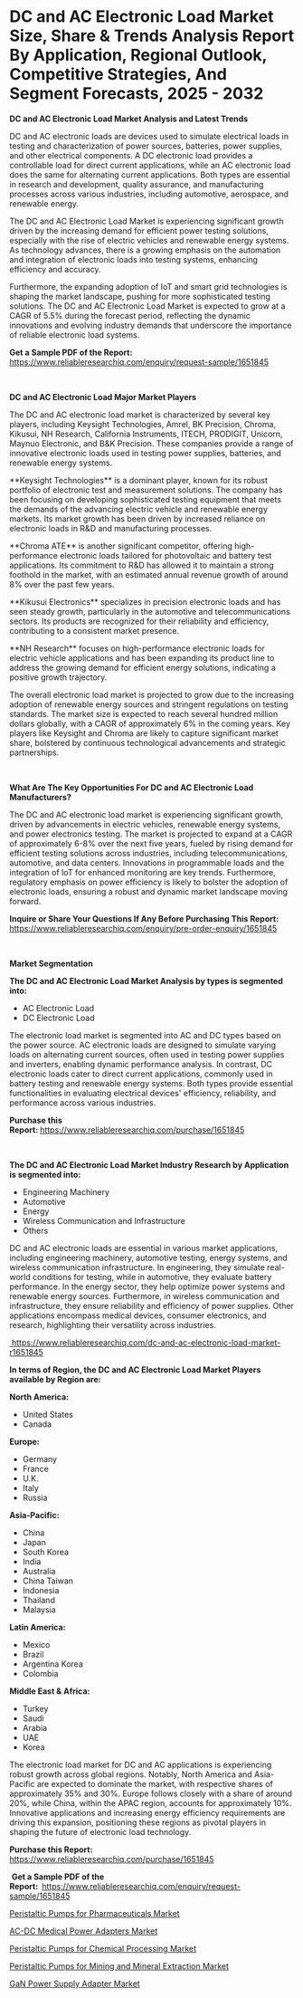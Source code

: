 <p><h1>DC and AC Electronic Load Market Size, Share & Trends Analysis Report By Application, Regional Outlook, Competitive Strategies, And Segment Forecasts, 2025 - 2032</h1></p><p><strong>DC and AC Electronic Load Market Analysis and Latest Trends</strong></p>
<p><p>DC and AC electronic loads are devices used to simulate electrical loads in testing and characterization of power sources, batteries, power supplies, and other electrical components. A DC electronic load provides a controllable load for direct current applications, while an AC electronic load does the same for alternating current applications. Both types are essential in research and development, quality assurance, and manufacturing processes across various industries, including automotive, aerospace, and renewable energy.</p><p>The DC and AC Electronic Load Market is experiencing significant growth driven by the increasing demand for efficient power testing solutions, especially with the rise of electric vehicles and renewable energy systems. As technology advances, there is a growing emphasis on the automation and integration of electronic loads into testing systems, enhancing efficiency and accuracy. </p><p>Furthermore, the expanding adoption of IoT and smart grid technologies is shaping the market landscape, pushing for more sophisticated testing solutions. The DC and AC Electronic Load Market is expected to grow at a CAGR of 5.5% during the forecast period, reflecting the dynamic innovations and evolving industry demands that underscore the importance of reliable electronic load systems.</p></p>
<p><strong>Get a Sample PDF of the Report:&nbsp;</strong> <a href="https://www.reliableresearchiq.com/enquiry/request-sample/1651845?utm_campaign=1159&utm_medium=2&utm_source=Github&utm_content=ia&utm_term=23032025&utm_id=dc-and-ac-electronic-load">https://www.reliableresearchiq.com/enquiry/request-sample/1651845</a></p>
<p>&nbsp;</p>
<p><strong>DC and AC Electronic Load Major Market Players</strong></p>
<p><p>The DC and AC electronic load market is characterized by several key players, including Keysight Technologies, Amrel, BK Precision, Chroma, Kikusui, NH Research, California Instruments, ITECH, PRODIGIT, Unicorn, Maynuo Electronic, and B&K Precision. These companies provide a range of innovative electronic loads used in testing power supplies, batteries, and renewable energy systems.</p><p>**Keysight Technologies** is a dominant player, known for its robust portfolio of electronic test and measurement solutions. The company has been focusing on developing sophisticated testing equipment that meets the demands of the advancing electric vehicle and renewable energy markets. Its market growth has been driven by increased reliance on electronic loads in R&D and manufacturing processes.</p><p>**Chroma ATE** is another significant competitor, offering high-performance electronic loads tailored for photovoltaic and battery test applications. Its commitment to R&D has allowed it to maintain a strong foothold in the market, with an estimated annual revenue growth of around 8% over the past few years.</p><p>**Kikusui Electronics** specializes in precision electronic loads and has seen steady growth, particularly in the automotive and telecommunications sectors. Its products are recognized for their reliability and efficiency, contributing to a consistent market presence.</p><p>**NH Research** focuses on high-performance electronic loads for electric vehicle applications and has been expanding its product line to address the growing demand for efficient energy solutions, indicating a positive growth trajectory.</p><p>The overall electronic load market is projected to grow due to the increasing adoption of renewable energy sources and stringent regulations on testing standards. The market size is expected to reach several hundred million dollars globally, with a CAGR of approximately 6% in the coming years. Key players like Keysight and Chroma are likely to capture significant market share, bolstered by continuous technological advancements and strategic partnerships.</p></p>
<p>&nbsp;</p>
<p><strong>What Are The Key Opportunities For DC and AC Electronic Load Manufacturers?</strong></p>
<p><p>The DC and AC electronic load market is experiencing significant growth, driven by advancements in electric vehicles, renewable energy systems, and power electronics testing. The market is projected to expand at a CAGR of approximately 6-8% over the next five years, fueled by rising demand for efficient testing solutions across industries, including telecommunications, automotive, and data centers. Innovations in programmable loads and the integration of IoT for enhanced monitoring are key trends. Furthermore, regulatory emphasis on power efficiency is likely to bolster the adoption of electronic loads, ensuring a robust and dynamic market landscape moving forward.</p></p>
<p><strong>Inquire or Share Your Questions If Any Before Purchasing This Report:</strong> <a href="https://www.reliableresearchiq.com/enquiry/pre-order-enquiry/1651845?utm_campaign=1159&utm_medium=2&utm_source=Github&utm_content=ia&utm_term=23032025&utm_id=dc-and-ac-electronic-load">https://www.reliableresearchiq.com/enquiry/pre-order-enquiry/1651845</a></p>
<p>&nbsp;</p>
<p><strong>Market Segmentation</strong></p>
<p><strong>The DC and AC Electronic Load Market Analysis by types is segmented into:</strong></p>
<p><ul><li>AC Electronic Load</li><li>DC Electronic Load</li></ul></p>
<p><p>The electronic load market is segmented into AC and DC types based on the power source. AC electronic loads are designed to simulate varying loads on alternating current sources, often used in testing power supplies and inverters, enabling dynamic performance analysis. In contrast, DC electronic loads cater to direct current applications, commonly used in battery testing and renewable energy systems. Both types provide essential functionalities in evaluating electrical devices' efficiency, reliability, and performance across various industries.</p></p>
<p><strong>Purchase this Report:&nbsp;</strong><a href="https://www.reliableresearchiq.com/purchase/1651845?utm_campaign=1159&utm_medium=2&utm_source=Github&utm_content=ia&utm_term=23032025&utm_id=dc-and-ac-electronic-load">https://www.reliableresearchiq.com/purchase/1651845</a></p>
<p>&nbsp;</p>
<p><strong>The DC and AC Electronic Load Market Industry Research by Application is segmented into:</strong></p>
<p><ul><li>Engineering Machinery</li><li>Automotive</li><li>Energy</li><li>Wireless Communication and Infrastructure</li><li>Others</li></ul></p>
<p><p>DC and AC electronic loads are essential in various market applications, including engineering machinery, automotive testing, energy systems, and wireless communication infrastructure. In engineering, they simulate real-world conditions for testing, while in automotive, they evaluate battery performance. In the energy sector, they help optimize power systems and renewable energy sources. Furthermore, in wireless communication and infrastructure, they ensure reliability and efficiency of power supplies. Other applications encompass medical devices, consumer electronics, and research, highlighting their versatility across industries.</p></p>
<p><a href="https://www.reliableresearchiq.com/dc-and-ac-electronic-load-market-r1651845?utm_campaign=1159&utm_medium=2&utm_source=Github&utm_content=ia&utm_term=23032025&utm_id=dc-and-ac-electronic-load">&nbsp;https://www.reliableresearchiq.com/dc-and-ac-electronic-load-market-r1651845</a></p>
<p><strong>In terms of Region, the DC and AC Electronic Load Market Players available by Region are:</strong></p>
<p>
    <p> <strong> North America: </strong>
        <ul>
            <li>United States</li>
            <li>Canada</li>
        </ul>
        </p> 
    <p> <strong> Europe: </strong>
        <ul>
            <li>Germany</li>
            <li>France</li>
            <li>U.K.</li>
            <li>Italy</li>
            <li>Russia</li>
        </ul>
        </p> 
    <p> <strong> Asia-Pacific: </strong>
        <ul>
            <li>China</li>
            <li>Japan</li>
            <li>South Korea</li>
            <li>India</li>
            <li>Australia</li>
            <li>China Taiwan</li>
            <li>Indonesia</li>
            <li>Thailand</li>
            <li>Malaysia</li>
        </ul>
        </p> 
    <p> <strong> Latin America: </strong>
        <ul>
            <li>Mexico</li>
            <li>Brazil</li>
            <li>Argentina Korea</li>
            <li>Colombia</li>
        </ul>
        </p> 
    <p> <strong> Middle East & Africa: </strong>
        <ul>
            <li>Turkey</li>
            <li>Saudi</li>
            <li>Arabia</li>
            <li>UAE</li>
            <li>Korea</li>
        </ul>
    </p>
    </p>
<p><p>The electronic load market for DC and AC applications is experiencing robust growth across global regions. Notably, North America and Asia-Pacific are expected to dominate the market, with respective shares of approximately 35% and 30%. Europe follows closely with a share of around 20%, while China, within the APAC region, accounts for approximately 10%. Innovative applications and increasing energy efficiency requirements are driving this expansion, positioning these regions as pivotal players in shaping the future of electronic load technology.</p></p>
<p><strong>Purchase this Report: </strong><a href="https://www.reliableresearchiq.com/purchase/1651845?utm_campaign=1159&utm_medium=2&utm_source=Github&utm_content=ia&utm_term=23032025&utm_id=dc-and-ac-electronic-load">https://www.reliableresearchiq.com/purchase/1651845</a></p>
<p>&nbsp;<strong>Get a Sample PDF of the Report:&nbsp;&nbsp;</strong><a href="https://www.reliableresearchiq.com/enquiry/request-sample/1651845?utm_campaign=1159&utm_medium=2&utm_source=Github&utm_content=ia&utm_term=23032025&utm_id=dc-and-ac-electronic-load">https://www.reliableresearchiq.com/enquiry/request-sample/1651845</a></p>
<p><strong></strong></p>
<p><p><a href="https://github.com/dubelsuehsik/Market-Research-Report-List-1/blob/main/peristaltic-pumps-for-pharmaceuticals-market.md?utm_campaign=1159&utm_medium=2&utm_source=Github&utm_content=ia&utm_term=23032025&utm_id=dc-and-ac-electronic-load">Peristaltic Pumps for Pharmaceuticals Market</a></p><p><a href="https://github.com/lolahberkik5/Market-Research-Report-List-1/blob/main/ac-dc-medical-power-adapters-market.md?utm_campaign=1159&utm_medium=2&utm_source=Github&utm_content=ia&utm_term=23032025&utm_id=dc-and-ac-electronic-load">AC-DC Medical Power Adapters Market</a></p><p><a href="https://github.com/resiebustin/Market-Research-Report-List-1/blob/main/peristaltic-pumps-for-chemical-processing-market.md?utm_campaign=1159&utm_medium=2&utm_source=Github&utm_content=ia&utm_term=23032025&utm_id=dc-and-ac-electronic-load">Peristaltic Pumps for Chemical Processing Market</a></p><p><a href="https://github.com/rndwazeri/Market-Research-Report-List-1/blob/main/peristaltic-pumps-for-mining-and-mineral-extraction-market.md?utm_campaign=1159&utm_medium=2&utm_source=Github&utm_content=ia&utm_term=23032025&utm_id=dc-and-ac-electronic-load">Peristaltic Pumps for Mining and Mineral Extraction Market</a></p><p><a href="https://github.com/bloggglazaie/Market-Research-Report-List-1/blob/main/gan-power-supply-adapter-market.md?utm_campaign=1159&utm_medium=2&utm_source=Github&utm_content=ia&utm_term=23032025&utm_id=dc-and-ac-electronic-load">GaN Power Supply Adapter Market</a></p></p>